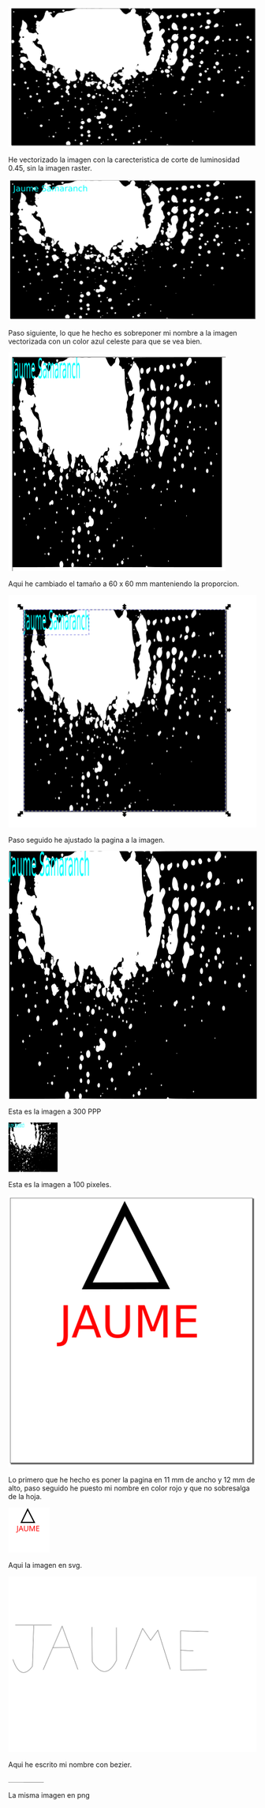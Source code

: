 ![](https://github.com/Jsamapro/Soldadura-y-diseno/blob/main/imagen%20examen%20de%20mierdaaaaaaaaaaaaaa.png)

He vectorizado la imagen con la carecteristica de corte de luminosidad 0.45, sin la imagen raster.

![](https://github.com/Jsamapro/Soldadura-y-diseno/blob/main/imagen%20con%20nombre%20examen%20mielda.png)

Paso siguiente, lo que he hecho es sobreponer mi nombre a la imagen vectorizada con un color azul celeste para que se vea bien.

![](https://github.com/Jsamapro/Soldadura-y-diseno/blob/main/imagen%2060%20x%2060.png)

Aqui he cambiado el tamaño a 60 x 60 mm manteniendo la proporcion.

![](https://github.com/Jsamapro/Soldadura-y-diseno/blob/main/imagen%20con%20pagina%20ajustada.png)

Paso seguido he ajustado la pagina a la imagen.

![](https://github.com/Jsamapro/Soldadura-y-diseno/blob/main/imagen%20en%20png.png)

Esta es la imagen a 300 PPP

![](https://github.com/Jsamapro/Soldadura-y-diseno/blob/main/imagen%20en%20png%20100%20pixeles.png)

Esta es la imagen a 100 pixeles.

![](https://github.com/Jsamapro/Soldadura-y-diseno/blob/main/problema%202.png)

Lo primero que he hecho es poner la pagina en 11 mm de ancho y 12 mm de alto, paso seguido he puesto mi nombre en color rojo y que no sobresalga de la hoja.

![](https://github.com/Jsamapro/Soldadura-y-diseno/blob/main/probelam%202%20SVG.svg)

Aqui la imagen en svg.

![](https://github.com/Jsamapro/Soldadura-y-diseno/blob/main/problema%203.svg)

Aqui he escrito mi nombre con bezier.

![](https://github.com/Jsamapro/Soldadura-y-diseno/blob/main/problema%203.png)

La misma imagen en png
